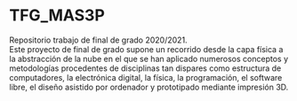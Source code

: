 # TFG_MAS3P
Repositorio trabajo de final de grado 2020/2021.  
Este proyecto de final de grado supone un recorrido desde la capa física a la abstracción de la nube en el que se han aplicado numerosos conceptos y metodologías procedentes de disciplinas tan dispares como estructura de computadores, la electrónica digital, la física, la programación, el software libre, el diseño asistido por ordenador y prototipado mediante impresión 3D.
